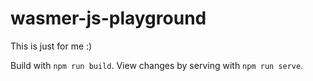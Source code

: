 # wasmer-js-playground

This is just for me :)

Build with `npm run build`. View changes by serving with `npm run serve`.
